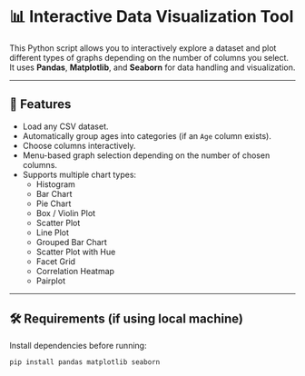 # 📊 Interactive Data Visualization Tool  

This Python script allows you to interactively explore a dataset and plot different types of graphs depending on the number of columns you select. It uses **Pandas**, **Matplotlib**, and **Seaborn** for data handling and visualization.  

---

## 🚀 Features
- Load any CSV dataset.  
- Automatically group ages into categories (if an `Age` column exists).  
- Choose columns interactively.  
- Menu-based graph selection depending on the number of chosen columns.  
- Supports multiple chart types:
  - Histogram  
  - Bar Chart  
  - Pie Chart  
  - Box / Violin Plot  
  - Scatter Plot  
  - Line Plot  
  - Grouped Bar Chart  
  - Scatter Plot with Hue  
  - Facet Grid  
  - Correlation Heatmap  
  - Pairplot  

---

## 🛠️ Requirements (if using local machine)
Install dependencies before running:
```bash
pip install pandas matplotlib seaborn
